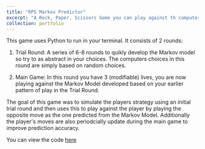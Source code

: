 ```yaml
---
title: "RPS Markov Predictor"
excerpt: "A Rock, Paper, Scissors Game you can play against th computer that learns your choices based on the Markov Chain Model<br/><img src='/images/RPS.png'>"
collection: portfolio
---
```


This game uses Python to run in your terminal. It consists of 2 rounds:

1. Trial Round: A series of 6-8 rounds to quikly develop the Markov model so try to as abstract in your choices. The computers choices in this round are simply based on random choices.

2. Main Game: In this round you have 3 (modifiable) lives, you are now playing against the Markov Model developed based on your earlier pattern of play in the Trial Round.

The goal of this game was to simulate the players strategy using an initial trial round and then uses this to play against the player by playing the opposite move as the one predicted from the Markov Model. Additionally the player's moves are also periodcially update during the main game to improve prediction accuracy.

You can view the code [here](https://github.com/osbornep8/RPS_with_Markov_Chain_Prediction)
